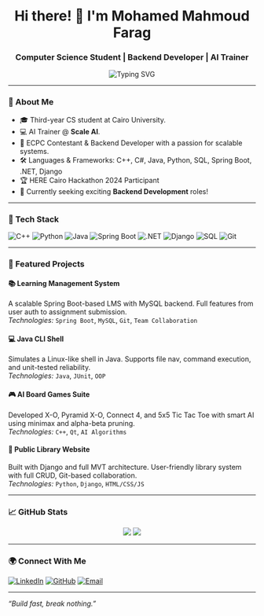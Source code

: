 <h1 align="center">Hi there! 👋 I'm Mohamed Mahmoud Farag</h1>
<h3 align="center">Computer Science Student | Backend Developer | AI Trainer</h3>

<p align="center">
  <img src="https://readme-typing-svg.herokuapp.com?font=Fira+Code&size=22&pause=1000&color=00ADB5&center=true&vCenter=true&width=435&lines=Backend+Developer;Competitive+Programmer;AI+Prompt+Engineer;Open+Source+Enthusiast" alt="Typing SVG" />
</p>

---

### 🚀 About Me
- 🎓 Third-year CS student at Cairo University.
- 💻 AI Trainer @ **Scale AI**.
- 🧠 ECPC Contestant & Backend Developer with a passion for scalable systems.
- 🛠️ Languages & Frameworks: C++, C#, Java, Python, SQL, Spring Boot, .NET, Django
- 🏆 HERE Cairo Hackathon 2024 Participant
- 🔎 Currently seeking exciting **Backend Development** roles!

---

### 🧰 Tech Stack

![C++](https://img.shields.io/badge/C++-00599C?style=for-the-badge&logo=cplusplus&logoColor=white)
![Python](https://img.shields.io/badge/Python-3776AB.svg?style=for-the-badge&logo=python&logoColor=white)
![Java](https://img.shields.io/badge/Java-ED8B00?style=for-the-badge&logo=java&logoColor=white)
![Spring Boot](https://img.shields.io/badge/Spring_Boot-6DB33F?style=for-the-badge&logo=spring-boot&logoColor=white)
![.NET](https://img.shields.io/badge/.NET-512BD4?style=for-the-badge&logo=dotnet&logoColor=white)
![Django](https://img.shields.io/badge/Django-092E20?style=for-the-badge&logo=django&logoColor=white)
![SQL](https://img.shields.io/badge/SQL-4479A1?style=for-the-badge&logo=mysql&logoColor=white)
![Git](https://img.shields.io/badge/Git-F05032?style=for-the-badge&logo=git&logoColor=white)

---

### 📌 Featured Projects

#### 📚 Learning Management System
A scalable Spring Boot-based LMS with MySQL backend. Full features from user auth to assignment submission.  
*Technologies:* `Spring Boot`, `MySQL`, `Git`, `Team Collaboration`

#### 💻 Java CLI Shell
Simulates a Linux-like shell in Java. Supports file nav, command execution, and unit-tested reliability.  
*Technologies:* `Java`, `JUnit`, `OOP`

#### 🎮 AI Board Games Suite
Developed X-O, Pyramid X-O, Connect 4, and 5x5 Tic Tac Toe with smart AI using minimax and alpha-beta pruning.  
*Technologies:* `C++`, `Qt`, `AI Algorithms`

#### 📖 Public Library Website
Built with Django and full MVT architecture. User-friendly library system with full CRUD, Git-based collaboration.  
*Technologies:* `Python`, `Django`, `HTML/CSS/JS`

---

### 📈 GitHub Stats

<p align="center">
  <img src="https://github-readme-stats.vercel.app/api?username=64-GEEK&show_icons=true&theme=tokyonight" />
  <img src="https://github-readme-streak-stats.herokuapp.com/?user=64-GEEK&theme=tokyonight" />
</p>

---

### 🌍 Connect With Me

[![LinkedIn](https://img.shields.io/badge/Mohamed%20Farag-0077B5?style=for-the-badge&logo=linkedin&logoColor=white)](https://www.linkedin.com/in/mohamed-farag-7b7005249/)
[![GitHub](https://img.shields.io/badge/GitHub-100000?style=for-the-badge&logo=github&logoColor=white)](https://github.com/64-GEEK)
[![Email](https://img.shields.io/badge/faragthe400@gmail.com-D14836?style=for-the-badge&logo=gmail&logoColor=white)](mailto:faragthe400@gmail.com)

---

_“Build fast, break nothing.”_
 
